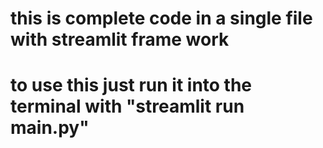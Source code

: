 # this is complete code in a single file with streamlit frame work
# to use this just run it into the terminal with "streamlit run main.py"
